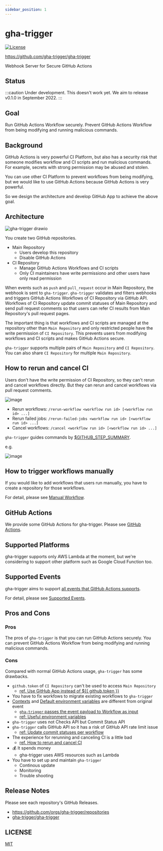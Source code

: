 ```yaml
---
sidebar_position: 1
---
```


# gha-trigger

[![License](http://img.shields.io/badge/license-mit-blue.svg?style=flat-square)](https://raw.githubusercontent.com/gha-trigger/gha-triggger/main/LICENSE)

https://github.com/gha-trigger/gha-trigger

Webhook Server for Secure GitHub Actions

## Status

:::caution
Under development. This doesn't work yet.
We aim to release v0.1.0 in September 2022.
:::

## Goal

Run GitHub Actions Workflow securely.
Prevent GitHub Actions Workflow from being modifying and running malicious commands.

## Background

GitHub Actions is very powerful CI Platform, but also has a security risk that someone modifies workflow and CI scripts and run malicious commands.
For example, secrets with strong permission may be abused and stolen.

You can use other CI Platform to prevent workflows from being modifying, but we would like to use GitHub Actions because GitHub Actions is very powerful.

So we design the architecture and develop GitHub App to achieve the above goal.

## Architecture

![gha-trigger drawio](https://user-images.githubusercontent.com/13323303/188292546-53f0b4d2-fbe6-4bec-8b28-1b635b5e2eb0.png)

You create two GitHub repositories.

- Main Repository
  - Users develop this repository
  - Disable GitHub Actions
- CI Repository
  - Manage GitHub Actions Workflows and CI scripts
  - Only CI maintainers have write permissiono and other users have only read permission

When events such as `push` and `pull_request` occur in Main Repository, the webhook is sent to `gha-trigger`.
`gha-trigger` validates and filters webhooks and triggers GitHub Actions Workflows of CI Repository via GitHub API.
Workflows of CI Repository update commit statuses of Main Repository and send pull request comments so that users can refer CI results from Main Repository's pull request pages.

The important thing is that workflows and CI scripts are managed at the repository other than `Main Repository` and only restricted people have the write permission of `CI Repository`.
This prevents users from modifying workflows and CI scripts and makes GitHub Actions secure.

`gha-trigger` supports multiple pairs of `Main Repository` and `CI Repository`.
You can also share `CI Repository` for multiple `Main Repository`.

## How to rerun and cancel CI

Users don't have the write permission of CI Repository, so they can't rerun and cancel workflows directly.
But they can rerun and cancel workflows via pull request comments.

![image](https://user-images.githubusercontent.com/13323303/187913667-8019683a-6556-40f7-9f5e-c58adbb42025.png)

- Rerun workflows: `/rerun-workflow <workflow run id> [<workflow run id> ...]`
- Rerun failed jobs: `/rerun-failed-jobs <workflow run id> [<workflow run id> ...]`
- Cancel workflows: `/cancel <workflow run id> [<workflow run id> ...]`

`gha-trigger` guides commands by [$GITHUB_STEP_SUMMARY](https://docs.github.com/en/actions/using-workflows/workflow-commands-for-github-actions#adding-a-job-summary).

e.g.

![image](https://user-images.githubusercontent.com/13323303/187903524-260b805c-5d02-4e29-ad14-8a4320f28071.png)

## How to trigger workflows manually

If you would like to add workflows that users run manually, you have to create a repository for those workflows.

For detail, please see [Manual Workflow](manual-workflow).

## GitHub Actions

We provide some GitHub Actions for gha-trigger.
Please see [GitHub Actions](github-actions).

## Supported Platforms

gha-trigger supports only AWS Lambda at the moment,
but we're considering to support other platform such as Google Cloud Function too.

## Supported Events

gha-trigger aims to support [all events that GitHub Actions supports](https://docs.github.com/en/actions/using-workflows/events-that-trigger-workflows).

For detail, please see [Supported Events](events).

## Pros and Cons

### Pros

The pros of `gha-trigger` is that you can run GitHub Actions securely.
You can prevent GitHub Actions Workflow from being modifying and running malicious commands.

### Cons

Compared with normal GitHub Actions usage, `gha-trigger` has some drawbacks.

- `github.token` of `CI Repository` can't be used to access `Main Repository`
  - [ref. Use GitHub App instead of ${{ github.token }}](github-actions#use-github-app-instead-of--githubtoken-)
- You have to fix workfows to migrate existing workflows to `gha-trigger`
- [Contexts](https://docs.github.com/en/actions/learn-github-actions/contexts) and [Default environment variables](https://docs.github.com/en/actions/learn-github-actions/environment-variables#default-environment-variables) are different from original event
  - [`gha-trigger` passes the event payload to Workflow as input](github-actions#workflow-dispatchs-inputs)
  - [ref: Useful environment variables](github-actions#useful-environment-variables)
- `gha-trigger` uses not Checks API but Commit Status API
- `gha-trigger` calls GitHub API so it has a risk of GitHub API rate limit issue
  - [ref: Update commit statuses per workflow](github-actions#update-commit-statuses-per-workflow)
- The experience for rerunning and canceling CI is a little bad
  - [ref. How to rerun and cancel CI](#how-to-rerun-and-cancel-ci)
- 💰 It spends money
  - gha-trigger uses AWS resources such as Lambda
- You have to set up and maintain `gha-trigger`
  - Continous update
  - Monitoring
  - Trouble shooting

## Release Notes

Please see each repository's GitHub Releases.

- https://github.com/orgs/gha-trigger/repositories
- [gha-trigger/gha-trigger](https://github.com/gha-trigger/gha-trigger/releases)

## LICENSE

[MIT](https://raw.githubusercontent.com/gha-trigger/gha-triggger/main/LICENSE)
